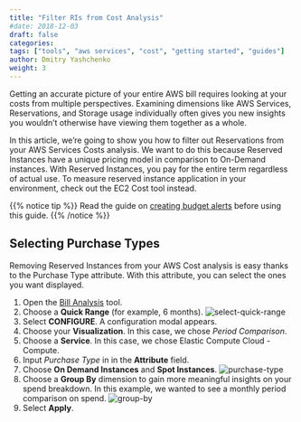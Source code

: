 ```yaml
---
title: "Filter RIs from Cost Analysis"
#date: 2018-12-03
draft: false
categories:
tags: ["tools", "aws services", "cost", "getting started", "guides"]
author: Dmitry Yashchenko
weight: 3
---
```

Getting an accurate picture of your entire AWS bill requires looking at your costs from multiple perspectives. Examining dimensions like AWS Services, Reservations, and Storage usage individually often gives you new insights you wouldn’t otherwise have viewing them together as a whole.

In this article, we’re going to show you how to filter out Reservations from your AWS Services Costs analysis. We want to do this because Reserved Instances have a unique pricing model in comparison to On-Demand instances. With Reserved Instances, you pay for the entire term regardless of actual use. To measure reserved instance application in your environment, check out the EC2 Cost tool instead.

{{% notice tip %}}
Read the guide on [creating budget alerts](/billing-analysis/ba-guides/how-to-create-monthly-cost-reports) before using this guide.
{{% /notice %}}



## Selecting Purchase Types  

Removing Reserved Instances from your AWS Cost analysis is easy thanks to the Purchase Type attribute. With this attribute, you can select the ones you want displayed.

1. Open the [Bill Analysis](https://us.cloudwisdom.virtana.com/#/reports/awscostall/latest) tool.
2. Choose a **Quick Range** (for example, 6 months).
![select-quick-range](/images/how-to-filter-ris-from-analysis/select-quick-range.png)
3. Select **CONFIGURE**. A configuration modal appears.
4. Choose your **Visualization**. In this case, we chose _Period Comparison_.
5. Choose a **Service**. In this case, we chose Elastic Compute Cloud - Compute.
6. Input _Purchase Type_ in in the **Attribute** field.
7. Choose **On Demand Instances** and **Spot Instances**.
![purchase-type](/images/how-to-filter-ris-from-analysis/purchase-type.png)
8. Choose a **Group By** dimension to gain more meaningful insights on your spend breakdown. In this example, we wanted to see a monthly period comparison on spend.
![group-by](/images/how-to-filter-ris-from-analysis/group-by.png)
9. Select **Apply**.  
